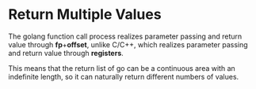 # Return Multiple Values



The golang function call process realizes parameter passing and return value through **fp**+**offset**, unlike C/C++, which realizes parameter passing and return value through **registers**.



This means that the return list of go can be a continuous area with an indefinite length, so it can naturally return different numbers of values.